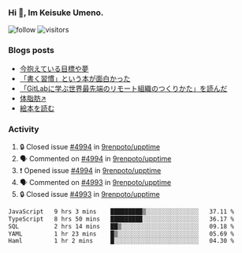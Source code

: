 ### Hi 👋, Im Keisuke Umeno.

<!--
**9renpoto/9renpoto** is a ✨ _special_ ✨ repository because its `README.md` (this file) appears on your GitHub profile.

Here are some ideas to get you started:

- 🔭 I’m currently working on ...
- 🌱 I’m currently learning ...
- 👯 I’m looking to collaborate on ...
- 🤔 I’m looking for help with ...
- 💬 Ask me about ...
- 📫 How to reach me: ...
- 😄 Pronouns: ...
- ⚡ Fun fact: ...
-->

![follow](https://img.shields.io/github/followers/9renpoto?label=Follow&style=social)
![visitors](https://komarev.com/ghpvc/?username=9renpoto&label=Profile%20views&color=0e75b6&style=flat)

### Blogs posts

<!-- BLOG-POST-LIST:START -->
- [今抱えている目標や夢](https://9renpoto.win/entry/2024/12/02/objective)
- [「書く習慣」という本が面白かった](https://9renpoto.win/entry/2024/11/11/leave_a_feeling_sad)
- [「GitLabに学ぶ世界最先端のリモート組織のつくりかた」を読んだ](https://9renpoto.win/entry/2024/09/10/remote_organization)
- [体脂肪↗](https://9renpoto.win/entry/2024/08/12/gaining_fat)
- [絵本を読む](https://9renpoto.win/entry/2024/07/26/picture_book)
<!-- BLOG-POST-LIST:END -->

### Activity

<!--START_SECTION:activity-->
1. 🔒 Closed issue [#4994](https://github.com/9renpoto/upptime/issues/4994) in [9renpoto/upptime](https://github.com/9renpoto/upptime)
2. 🗣 Commented on [#4994](https://github.com/9renpoto/upptime/issues/4994#issuecomment-2565321028) in [9renpoto/upptime](https://github.com/9renpoto/upptime)
3. ❗ Opened issue [#4994](https://github.com/9renpoto/upptime/issues/4994) in [9renpoto/upptime](https://github.com/9renpoto/upptime)
4. 🗣 Commented on [#4993](https://github.com/9renpoto/upptime/issues/4993#issuecomment-2565096414) in [9renpoto/upptime](https://github.com/9renpoto/upptime)
5. 🔒 Closed issue [#4993](https://github.com/9renpoto/upptime/issues/4993) in [9renpoto/upptime](https://github.com/9renpoto/upptime)
<!--END_SECTION:activity-->

<!--START_SECTION:waka-->

```txt
JavaScript   9 hrs 3 mins    █████████▒░░░░░░░░░░░░░░░   37.11 %
TypeScript   8 hrs 50 mins   █████████░░░░░░░░░░░░░░░░   36.17 %
SQL          2 hrs 14 mins   ██▒░░░░░░░░░░░░░░░░░░░░░░   09.18 %
YAML         1 hr 23 mins    █▒░░░░░░░░░░░░░░░░░░░░░░░   05.69 %
Haml         1 hr 2 mins     █░░░░░░░░░░░░░░░░░░░░░░░░   04.30 %
```

<!--END_SECTION:waka-->

